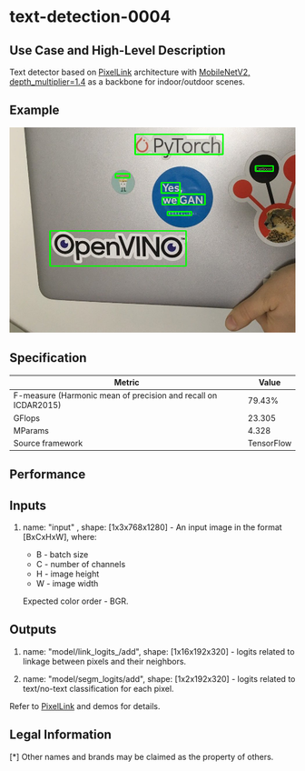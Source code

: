 # text-detection-0004

## Use Case and High-Level Description

Text detector based on [PixelLink](https://arxiv.org/abs/1801.01315) architecture with [MobileNetV2, depth_multiplier=1.4](https://arxiv.org/abs/1801.04381) as a backbone for indoor/outdoor scenes.

## Example

![](./text-detection-0004.png)

## Specification

| Metric                                                        | Value                   |
|---------------------------------------------------------------|-------------------------|
| F-measure (Harmonic mean of precision and recall on ICDAR2015)| 79.43%                  |
| GFlops                                                        | 23.305                  |
| MParams                                                       | 4.328                   |
| Source framework                                              | TensorFlow              |

## Performance

## Inputs

1. name: "input" , shape: [1x3x768x1280] - An input image in the format [BxCxHxW],
   where:

    - B - batch size
    - C - number of channels
    - H - image height
    - W - image width

   Expected color order - BGR.

## Outputs

1. name: "model/link\_logits\_/add", shape: [1x16x192x320] - logits related to linkage between pixels and their neighbors.

2. name: "model/segm\_logits/add", shape: [1x2x192x320] - logits related to text/no-text classification for each pixel.

Refer to [PixelLink](https://arxiv.org/abs/1801.01315) and demos for details.

## Legal Information
[*] Other names and brands may be claimed as the property of others.

